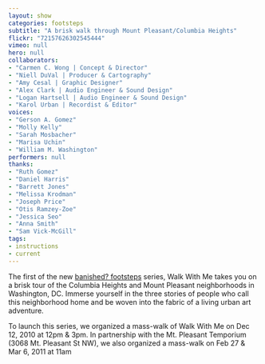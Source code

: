 ```yaml
---
layout: show
categories: footsteps
subtitle: "A brisk walk through Mount Pleasant/Columbia Heights"
flickr: "72157626302545444"
vimeo: null
hero: null
collaborators:
- "Carmen C. Wong | Concept & Director"
- "Niell DuVal | Producer & Cartography"
- "Amy Cesal | Graphic Designer"
- "Alex Clark | Audio Engineer & Sound Design"
- "Logan Hartsell | Audio Engineer & Sound Design"
- "Karol Urban | Recordist & Editor"
voices:
- "Gerson A. Gomez"
- "Molly Kelly"
- "Sarah Mosbacher"
- "Marisa Uchin"
- "William M. Washington"
performers: null
thanks:
- "Ruth Gomez"
- "Daniel Harris"
- "Barrett Jones"
- "Melissa Krodman"
- "Joseph Price"
- "Otis Ramzey-Zoe"
- "Jessica Seo"
- "Anna Smith"
- "Sam Vick-McGill"
tags:
- instructions
- current
---
```

The first of the new [banished? footsteps]({{site.baseurl}}/footsteps) series, Walk With Me takes you on a brisk tour of the Columbia Heights and Mount Pleasant neighborhoods in Washington, DC. Immerse yourself in the three stories of people who call this neighborhood home and be woven into the fabric of a living urban art adventure.

To launch this series, we organized a mass-walk of Walk With Me on Dec 12, 2010 at 12pm & 3pm. In partnership with the Mt. Pleasant Temporium (3068 Mt. Pleasant St NW), we also organized a mass-walk on Feb 27 & Mar 6, 2011 at 11am